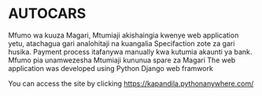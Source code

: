 # AUTOCARS
Mfumo wa kuuza Magari, Mtumiaji akishaingia kwenye web application yetu, atachagua gari analohitaji na kuangalia Specifaction zote za gari husika. Payment process itafanywa manually kwa kutumia akaunti ya bank. Mfumo pia unamwezesha Mtumiaji kununua spare za Magari 
The web application was developed using Python Django web framwork

You can access the site by clicking https://kapandila.pythonanywhere.com/

